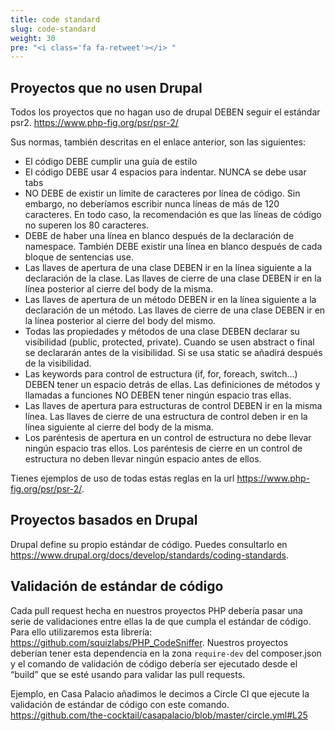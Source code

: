 ```yaml
---
title: code standard
slug: code-standard
weight: 30
pre: "<i class='fa fa-retweet'></i> "
---
```


## Proyectos que no usen Drupal

Todos los proyectos que no hagan uso de drupal DEBEN seguir el estándar psr2. https://www.php-fig.org/psr/psr-2/

Sus normas, también descritas en el enlace anterior, son las siguientes:

* El código DEBE cumplir una guía de estilo
* El código DEBE usar 4 espacios para indentar. NUNCA se debe usar tabs
* NO DEBE de existir un límite de caracteres por línea de código. Sin embargo, no deberíamos escribir nunca líneas de más de 120 caracteres. En todo caso, la recomendación es que las líneas de código no superen los 80 caracteres. 
* DEBE de haber una línea en blanco después de la declaración de namespace. También DEBE existir una línea en blanco después de cada bloque de sentencias use. 
* Las llaves de apertura de una clase DEBEN ir en la línea siguiente a la declaración de la clase. Las llaves de cierre de una clase DEBEN ir en la línea posterior al cierre del body de la misma. 
* Las llaves de apertura de un método DEBEN ir en la línea siguiente a la declaración de un método. Las llaves de cierre de una clase DEBEN ir en la línea posterior al cierre del body del mismo. 
* Todas las propiedades y métodos de una clase DEBEN declarar su visibilidad (public, protected, private). Cuando se usen abstract o final se declararán antes de la visibilidad. Si se usa static se añadirá después de la visibilidad. 
* Las keywords para control de estructura (if, for, foreach, switch…) DEBEN tener un espacio detrás de ellas. Las definiciones de métodos y llamadas a funciones NO DEBEN tener ningún espacio tras ellas. 
* Las llaves de apertura para estructuras de control DEBEN ir en la misma línea. Las llaves de cierre de una estructura de control deben ir en la línea siguiente al cierre del body de la misma. 
* Los paréntesis de apertura en un control de estructura no debe llevar ningún espacio tras ellos. Los paréntesis de cierre en un control de estructura no deben llevar ningún espacio antes de ellos. 

Tienes ejemplos de uso de todas estas reglas en la url https://www.php-fig.org/psr/psr-2/.

## Proyectos basados en Drupal

Drupal define su propio estándar de código. Puedes consultarlo en https://www.drupal.org/docs/develop/standards/coding-standards.

## Validación de estándar de código

Cada pull request hecha en nuestros proyectos PHP debería pasar una serie de validaciones entre ellas la de que cumpla el estándar de código.
Para ello utilizaremos esta librería: https://github.com/squizlabs/PHP_CodeSniffer.
Nuestros proyectos deberían tener esta dependencia en la zona `require-dev` del composer.json y el comando de validación de código debería ser ejecutado desde el “build” que se esté usando para validar las pull requests.

Ejemplo, en Casa Palacio añadimos le decimos a Circle CI que ejecute la validación de estándar de código con este comando.
https://github.com/the-cocktail/casapalacio/blob/master/circle.yml#L25
